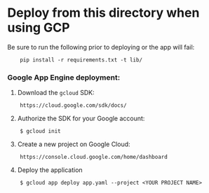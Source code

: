 # Deploy from this directory when using GCP

Be sure to run the following prior to deploying or the app will fail:
```
    pip install -r requirements.txt -t lib/
```

### Google App Engine deployment:

1. Download the `gcloud` SDK:
```
    https://cloud.google.com/sdk/docs/
```

2. Authorize the SDK for your Google account:
```
    $ gcloud init
```

3. Create a new project on Google Cloud:
```
    https://console.cloud.google.com/home/dashboard
```

4. Deploy the application
```
    $ gcloud app deploy app.yaml --project <YOUR PROJECT NAME>
```

